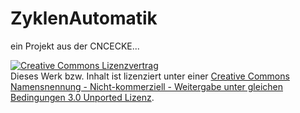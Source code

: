 ZyklenAutomatik
==========
ein Projekt aus der CNCECKE...

<a rel="license" href="http://creativecommons.org/licenses/by-nc-sa/3.0/deed.de"><img alt="Creative Commons Lizenzvertrag" style="border-width:0" src="http://i.creativecommons.org/l/by-nc-sa/3.0/88x31.png" /></a><br />Dieses Werk bzw. Inhalt ist lizenziert unter einer <a rel="license" href="http://creativecommons.org/licenses/by-nc-sa/3.0/deed.de">Creative Commons Namensnennung - Nicht-kommerziell - Weitergabe unter gleichen Bedingungen 3.0 Unported Lizenz</a>.

